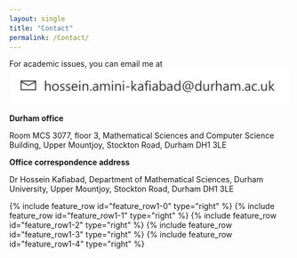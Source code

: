 ```yaml
---
layout: single
title: "Contact"
permalink: /Contact/
---
```


For academic issues, you can email me at
<img src="/assets/images/email-image.png">

**Durham office** 

Room MCS 3077, floor 3, Mathematical Sciences and Computer Science Building, Upper Mountjoy, Stockton Road, Durham DH1 3LE

**Office correspondence address** 

Dr Hossein Kafiabad, Department of Mathematical Sciences, Durham University, Upper Mountjoy, Stockton Road, Durham DH1 3LE

{% include feature_row id="feature_row1-0" type="right" %}
{% include feature_row id="feature_row1-1" type="right" %}
{% include feature_row id="feature_row1-2" type="right" %}
{% include feature_row id="feature_row1-3" type="right" %}
{% include feature_row id="feature_row1-4" type="right" %}

